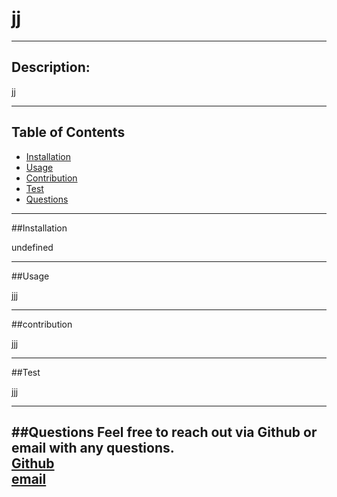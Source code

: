 

# jj 

---
## Description:

jj

---

## Table of Contents
* [Installation](#Installation)
* [Usage](#Usage)
* [Contribution](#Contribution)
* [Test](#Test)
* [Questions](#Questions)



---

##Installation

undefined

---
##Usage

jjj

---

##contribution

jjj

---

##Test

jjj

---
##Questions
Feel free to reach out via Github or email with any questions. <br>
[Github](https://github.com/kayjinyi) <br>
[email](mailto:kayjinyi@gmail.com) 
---
